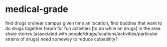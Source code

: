 medical-grade
=============

find drugs on/near campus
given time an location, find buddies that want to do drugs together
forum for fun activities [to do while on drugs] in the area
share stories (associated with people/drugs/locations/activities/particular strains of drugs)
need someway to reduce culpability?
